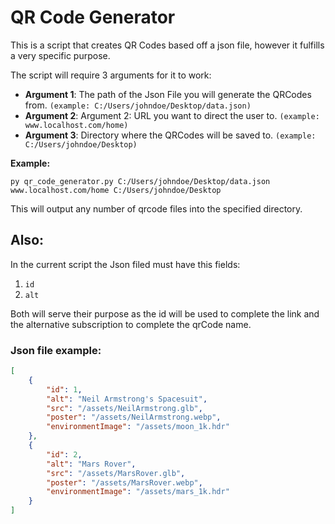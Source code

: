 # QR Code Generator

This is a script that creates QR Codes based off a json file, however it fulfills
a very specific purpose.

The script will require 3 arguments for it to work:
- **Argument 1**: The path of the Json File you will generate the QRCodes from. ```(example: C:/Users/johndoe/Desktop/data.json)```
- **Argument 2**: Argument 2: URL you want to direct the user to. ```(example: www.localhost.com/home)```
- **Argument 3**: Directory where the QRCodes will be saved to. ```(example: C:/Users/johndoe/Desktop)```

**Example:**

  ```py qr_code_generator.py C:/Users/johndoe/Desktop/data.json www.localhost.com/home C:/Users/johndoe/Desktop```

This will output any number of qrcode files into the specified directory.

## Also:

In the current script the Json filed must have this fields:
1. `id`
2. `alt`

Both will serve their purpose as the id will be used to complete the link and the
alternative subscription to complete the qrCode name.

### Json file example:
```json
[
    {
        "id": 1,
        "alt": "Neil Armstrong's Spacesuit",
        "src": "/assets/NeilArmstrong.glb",
        "poster": "/assets/NeilArmstrong.webp",
        "environmentImage": "/assets/moon_1k.hdr"
    },
    {
        "id": 2,
        "alt": "Mars Rover",
        "src": "/assets/MarsRover.glb",
        "poster": "/assets/MarsRover.webp",
        "environmentImage": "/assets/mars_1k.hdr"
    }
]
```
